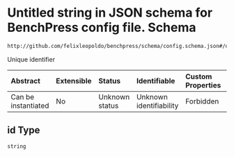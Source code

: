 # Untitled string in JSON schema for BenchPress config file. Schema

```txt
http://github.com/felixleopoldo/benchpress/schema/config.schema.json#/definitions/gg99_singlepair/properties/id
```

Unique identifier

| Abstract            | Extensible | Status         | Identifiable            | Custom Properties | Additional Properties | Access Restrictions | Defined In                                                       |
| :------------------ | :--------- | :------------- | :---------------------- | :---------------- | :-------------------- | :------------------ | :--------------------------------------------------------------- |
| Can be instantiated | No         | Unknown status | Unknown identifiability | Forbidden         | Allowed               | none                | [config.schema.json*](config.schema.json "open original schema") |

## id Type

`string`
